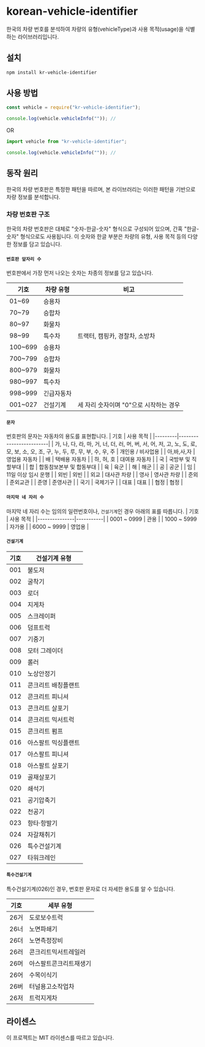 # korean-vehicle-identifier

한국의 차량 번호를 분석하여 차량의 유형(vehicleType)과 사용 목적(usage)을 식별하는 라이브러리입니다.

## 설치

```bash
npm install kr-vehicle-identifier
```

## 사용 방법

```javascript
const vehicle = require("kr-vehicle-identifier");

console.log(vehicle.vehicleInfo("")); //
```

OR

```javascript
import vehicle from "kr-vehicle-identifier";

console.log(vehicle.vehicleInfo("")); //
```

## 동작 원리

한국의 차량 번호판은 특정한 패턴을 따르며, 본 라이브러리는 이러한 패턴을 기반으로 차량 정보를 분석합니다.

### 차량 번호판 구조

한국의 차량 번호판은 대체로 "숫자-한글-숫자" 형식으로 구성되어 있으며, 간혹 "한글-숫자" 형식으로도 사용됩니다. 이 숫자와 한글 부분은 차량의 유형, 사용 목적 등의 다양한 정보를 담고 있습니다.

#### `번호판 앞자리 수`

번호판에서 가장 먼저 나오는 숫자는 차종의 정보를 담고 있습니다.

| 기호    | 차량 유형  | 비고                                   |
| ------- | ---------- | -------------------------------------- |
| 01~69   | 승용차     |                                        |
| 70~79   | 승합차     |                                        |
| 80~97   | 화물차     |                                        |
| 98~99   | 특수차     | 트랙터, 캠핑카, 경찰차, 소방차         |
| 100~699 | 승용차     |                                        |
| 700~799 | 승합차     |                                        |
| 800~979 | 화물차     |                                        |
| 980~997 | 특수차     |                                        |
| 998~999 | 긴급자동차 |                                        |
| 001~027 | 건설기계   | 세 자리 숫자이며 "0"으로 시작하는 경우 |

#### `문자`

번호판의 문자는 자동차의 용도를 표현합니다.
| 기호 | 사용 목적 |
|---------|-------------------------|
| 가, 나, 다, 라, 마, 거, 너, 더, 러, 머, 버, 서, 어, 저, 고, 노, 도, 로, 모, 보, 소, 오, 조, 구, 누, 두, 루, 무, 부, 수, 우, 주 | 개인용 / 비사업용 |
| 아,바,사,자 | 영업용 자동차 |
| 배 | 택배용 자동차 |
| 하, 허, 호 | 대여용 자동차 |
| 국 | 국방부 및 직할부대 |
| 합 | 합동참보본부 및 합동부대 |
| 육 | 육군 |
| 해 | 해군 |
| 공 | 공군 |
| 임 | 11일 이상 임시 운행 |
| 외빈 | 외빈 |
| 외교 | 대사관 차량 |
| 영사 | 영사관 차량 |
| 준외 | 준외교관 |
| 준영 | 준영사관 |
| 국기 | 국제기구 |
| 대표 | 대표 |
| 협정 | 협정 |

#### `마지막 네 자리 수`

마지막 네 자리 수는 임의의 일련번호이나, `건설기계`인 경우 아래의 표를 따릅니다.
| 기호 | 사용 목적 |
|---------------|-----------|
| 0001 ~ 0999 | 관용 |
| 1000 ~ 5999 | 자가용 |
| 6000 ~ 9999 | 영업용 |

#### `건설기계`

| 기호 | 건설기계 유형       |
| ---- | ------------------- |
| 001  | 불도저              |
| 002  | 굴착기              |
| 003  | 로더                |
| 004  | 지게차              |
| 005  | 스크레이퍼          |
| 006  | 덤프트럭            |
| 007  | 기중기              |
| 008  | 모터 그레이더       |
| 009  | 롤러                |
| 010  | 노상안정기          |
| 011  | 콘크리트 배칭플랜트 |
| 012  | 콘크리트 피니셔     |
| 013  | 콘크리트 살포기     |
| 014  | 콘크리트 믹서트럭   |
| 015  | 콘크리트 펌프       |
| 016  | 아스팔트 믹싱플랜트 |
| 017  | 아스팔트 피니셔     |
| 018  | 아스팔트 살포기     |
| 019  | 골재살포기          |
| 020  | 쇄석기              |
| 021  | 공기압축기          |
| 022  | 천공기              |
| 023  | 항타·항발기         |
| 024  | 자갈채취기          |
| 026  | 특수건설기계        |
| 027  | 타워크레인          |

#### `특수건설기계`

특수건설기계(026)인 경우, 번호판 문자로 더 자세한 용도를 알 수 있습니다.

| 기호 | 세부 유형              |
| ---- | ---------------------- |
| 26거 | 도로보수트럭           |
| 26너 | 노면파쇄기             |
| 26더 | 노면측정장비           |
| 26러 | 콘크리트믹서트레일러   |
| 26머 | 아스팔트콘크리트재생기 |
| 26어 | 수목이식기             |
| 26버 | 터널용고소작업차       |
| 26저 | 트럭지게차             |

## 라이센스

이 프로젝트는 MIT 라이센스를 따르고 있습니다.
